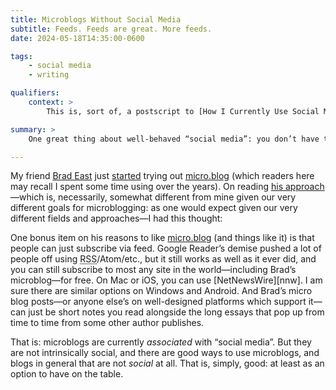```yaml
---
title: Microblogs Without Social Media
subtitle: Feeds. Feeds are great. More feeds.
date: 2024-05-18T14:35:00-0600

tags:
    - social media
    - writing

qualifiers:
    context: >
        This is, sort of, a postscript to [How I Currently Use Social Media](https://v5.chriskrycho.com/journal/how-i-currently-use-social-media/). I was jotting some of this down to send via a test message to the friend mentioned below… and realized it would make a good short blog post. So here were are.

summary: >
    One great thing about well-behaved “social media”: you don’t have to treat them as social. They can just be feeds.

---
```



My friend [Brad East][brad] just [started][brad-micro] trying out [micro.blog][mb] (which readers here may recall I spent some time using over the years). On reading [his approach][brad-post]—which is, necessarily, somewhat different from mine given our very different goals for microblogging: as one would expect given our very different fields and approaches—I had this thought:

[brad]: https://www.bradeast.org
[brad-micro]: https://micro.bradeast.org
[brad-post]: https://www.bradeast.org/blog/i-joined-microblog
[mb]: https://micro.blog

One bonus item on his reasons to like [micro.blog][mb] (and things like it) is that people can just subscribe via feed. Google Reader’s demise pushed a lot of people off using <abbr title="Really Simple Syndication">RSS</abbr>/Atom/etc., but it still works as well as it ever did, and you can still subscribe to most any site in the world—including Brad’s microblog—for free. On Mac or iOS, you can use [NetNewsWire][nnw]. I am sure there are similar options on Windows and Android. And Brad’s micro blog posts—or anyone else’s on well-designed platforms which support it—can just be short notes you read alongside the long essays that pop up from time to time from some other author publishes.

[nww]: https://netnewswire.com

That is: microblogs are currently *associated* with “social media”. But they are not intrinsically social, and there are good ways to use microblogs, and blogs in general that are not *social* at all. That is, simply, good: at least as an option to have on the table.
